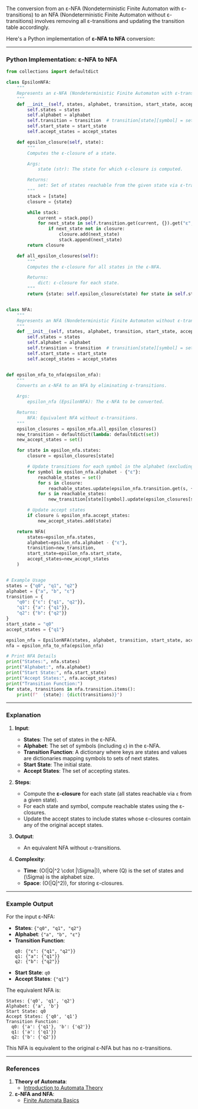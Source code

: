 The conversion from an ε-NFA (Nondeterministic Finite Automaton with ε-transitions) to an NFA (Nondeterministic Finite Automaton without ε-transitions) involves removing all ε-transitions and updating the transition table accordingly.

Here's a Python implementation of **ε-NFA to NFA** conversion:

---

### Python Implementation: ε-NFA to NFA

```python
from collections import defaultdict

class EpsilonNFA:
    """
    Represents an ε-NFA (Nondeterministic Finite Automaton with ε-transitions).
    """
    def __init__(self, states, alphabet, transition, start_state, accept_states):
        self.states = states
        self.alphabet = alphabet
        self.transition = transition  # transition[state][symbol] = set of next states
        self.start_state = start_state
        self.accept_states = accept_states

    def epsilon_closure(self, state):
        """
        Computes the ε-closure of a state.

        Args:
            state (str): The state for which ε-closure is computed.

        Returns:
            set: Set of states reachable from the given state via ε-transitions.
        """
        stack = [state]
        closure = {state}

        while stack:
            current = stack.pop()
            for next_state in self.transition.get(current, {}).get("ε", []):
                if next_state not in closure:
                    closure.add(next_state)
                    stack.append(next_state)
        return closure

    def all_epsilon_closures(self):
        """
        Computes the ε-closure for all states in the ε-NFA.

        Returns:
            dict: ε-closure for each state.
        """
        return {state: self.epsilon_closure(state) for state in self.states}


class NFA:
    """
    Represents an NFA (Nondeterministic Finite Automaton without ε-transitions).
    """
    def __init__(self, states, alphabet, transition, start_state, accept_states):
        self.states = states
        self.alphabet = alphabet
        self.transition = transition  # transition[state][symbol] = set of next states
        self.start_state = start_state
        self.accept_states = accept_states


def epsilon_nfa_to_nfa(epsilon_nfa):
    """
    Converts an ε-NFA to an NFA by eliminating ε-transitions.

    Args:
        epsilon_nfa (EpsilonNFA): The ε-NFA to be converted.

    Returns:
        NFA: Equivalent NFA without ε-transitions.
    """
    epsilon_closures = epsilon_nfa.all_epsilon_closures()
    new_transition = defaultdict(lambda: defaultdict(set))
    new_accept_states = set()

    for state in epsilon_nfa.states:
        closure = epsilon_closures[state]

        # Update transitions for each symbol in the alphabet (excluding ε)
        for symbol in epsilon_nfa.alphabet - {"ε"}:
            reachable_states = set()
            for s in closure:
                reachable_states.update(epsilon_nfa.transition.get(s, {}).get(symbol, []))
            for s in reachable_states:
                new_transition[state][symbol].update(epsilon_closures[s])

        # Update accept states
        if closure & epsilon_nfa.accept_states:
            new_accept_states.add(state)

    return NFA(
        states=epsilon_nfa.states,
        alphabet=epsilon_nfa.alphabet - {"ε"},
        transition=new_transition,
        start_state=epsilon_nfa.start_state,
        accept_states=new_accept_states
    )


# Example Usage
states = {"q0", "q1", "q2"}
alphabet = {"a", "b", "ε"}
transition = {
    "q0": {"ε": {"q1", "q2"}},
    "q1": {"a": {"q1"}},
    "q2": {"b": {"q2"}}
}
start_state = "q0"
accept_states = {"q1"}

epsilon_nfa = EpsilonNFA(states, alphabet, transition, start_state, accept_states)
nfa = epsilon_nfa_to_nfa(epsilon_nfa)

# Print NFA Details
print("States:", nfa.states)
print("Alphabet:", nfa.alphabet)
print("Start State:", nfa.start_state)
print("Accept States:", nfa.accept_states)
print("Transition Function:")
for state, transitions in nfa.transition.items():
    print(f"  {state}: {dict(transitions)}")
```

---

### Explanation

1. **Input**:
   - **States**: The set of states in the ε-NFA.
   - **Alphabet**: The set of symbols (including `ε`) in the ε-NFA.
   - **Transition Function**: A dictionary where keys are states and values are dictionaries mapping symbols to sets of next states.
   - **Start State**: The initial state.
   - **Accept States**: The set of accepting states.

2. **Steps**:
   - Compute the **ε-closure** for each state (all states reachable via `ε` from a given state).
   - For each state and symbol, compute reachable states using the ε-closures.
   - Update the accept states to include states whose ε-closures contain any of the original accept states.

3. **Output**:
   - An equivalent NFA without `ε`-transitions.

4. **Complexity**:
   - **Time**: \(O(|Q|^2 \cdot |\Sigma|)\), where \(Q\) is the set of states and \(\Sigma\) is the alphabet size.
   - **Space**: \(O(|Q|^2)\), for storing ε-closures.

---

### Example Output

For the input ε-NFA:

- **States**: `{"q0", "q1", "q2"}`
- **Alphabet**: `{"a", "b", "ε"}`
- **Transition Function**:
  ```
  q0: {"ε": {"q1", "q2"}}
  q1: {"a": {"q1"}}
  q2: {"b": {"q2"}}
  ```
- **Start State**: `q0`
- **Accept States**: `{"q1"}`

The equivalent NFA is:

```
States: {'q0', 'q1', 'q2'}
Alphabet: {'a', 'b'}
Start State: q0
Accept States: {'q0', 'q1'}
Transition Function:
  q0: {'a': {'q1'}, 'b': {'q2'}}
  q1: {'a': {'q1'}}
  q2: {'b': {'q2'}}
```

This NFA is equivalent to the original ε-NFA but has no ε-transitions.

---

### References
1. **Theory of Automata**:
   - [Introduction to Automata Theory](https://en.wikipedia.org/wiki/Automata_theory)
2. **ε-NFA and NFA**:
   - [Finite Automata Basics](https://www.geeksforgeeks.org/fa-and-nfa-introduction/)

